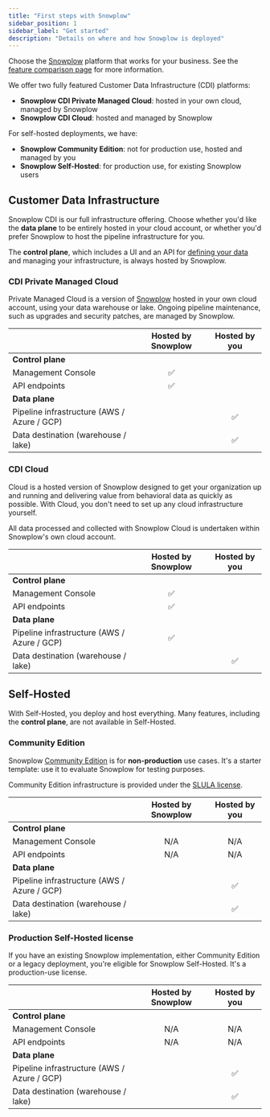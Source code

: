 ```yaml
---
title: "First steps with Snowplow"
sidebar_position: 1
sidebar_label: "Get started"
description: "Details on where and how Snowplow is deployed"
---
```


Choose the [Snowplow](https://snowplow.io) platform that works for your business. See the [feature comparison page](/docs/get-started/feature-comparison/index.md) for more information.

We offer two fully featured Customer Data Infrastructure (CDI) platforms:
* **Snowplow CDI Private Managed Cloud**: hosted in your own cloud, managed by Snowplow
* **Snowplow CDI Cloud**: hosted and managed by Snowplow

For self-hosted deployments, we have:
* **Snowplow Community Edition**: not for production use, hosted and managed by you
* **Snowplow Self-Hosted**: for production use, for existing Snowplow users

## Customer Data Infrastructure

Snowplow CDI is our full infrastructure offering. Choose whether you'd like the **data plane** to be entirely hosted in your cloud account, or whether you'd prefer Snowplow to host the pipeline infrastructure for you.

The **control plane**, which includes a UI and an API for [defining your data](/docs/data-product-studio/data-products/index.md) and managing your infrastructure, is always hosted by Snowplow.

### CDI Private Managed Cloud

Private Managed Cloud is a version of [Snowplow](https://snowplow.io) hosted in your own cloud account, using your data warehouse or lake. Ongoing pipeline maintenance, such as upgrades and security patches, are managed by Snowplow.

|                                             | Hosted by Snowplow | Hosted by you |
| :------------------------------------------ | :----------------: | :-----------: |
| **Control plane**                           |                    |               |
| Management Console                          |         ✅          |               |
| API endpoints                               |         ✅          |               |
| **Data plane**                              |                    |               |
| Pipeline infrastructure (AWS / Azure / GCP) |                    |       ✅       |
| Data destination (warehouse / lake)         |                    |       ✅       |

### CDI Cloud

Cloud is a hosted version of Snowplow designed to get your organization up and running and delivering value from behavioral data as quickly as possible. With Cloud, you don't need to set up any cloud infrastructure yourself.

All data processed and collected with Snowplow Cloud is undertaken within Snowplow's own cloud account.

|                                             | Hosted by Snowplow | Hosted by you |
| :------------------------------------------ | :----------------: | :-----------: |
| **Control plane**                           |                    |               |
| Management Console                          |         ✅          |               |
| API endpoints                               |         ✅          |               |
| **Data plane**                              |                    |               |
| Pipeline infrastructure (AWS / Azure / GCP) |         ✅          |               |
| Data destination (warehouse / lake)         |                    |       ✅       |

## Self-Hosted

With Self-Hosted, you deploy and host everything. Many features, including the **control plane**, are not available in Self-Hosted.

### Community Edition

Snowplow [Community Edition](/docs/get-started/self-hosted/index.md) is for **non-production** use cases. It's a starter template: use it to evaluate Snowplow for testing purposes.

Community Edition infrastructure is provided under the [SLULA license](/docs/resources/copyright-license/index.md).

|                                             | Hosted by Snowplow | Hosted by you |
| :------------------------------------------ | :----------------: | :-----------: |
| **Control plane**                           |                    |               |
| Management Console                          |        N/A         |      N/A      |
| API endpoints                               |        N/A         |      N/A      |
| **Data plane**                              |                    |               |
| Pipeline infrastructure (AWS / Azure / GCP) |                    |       ✅       |
| Data destination (warehouse / lake)         |                    |       ✅       |

### Production Self-Hosted license

If you have an existing Snowplow implementation, either Community Edition or a legacy deployment, you're eligible for Snowplow Self-Hosted. It's a production-use license.

|                                             | Hosted by Snowplow | Hosted by you |
| :------------------------------------------ | :----------------: | :-----------: |
| **Control plane**                           |                    |               |
| Management Console                          |        N/A         |      N/A      |
| API endpoints                               |        N/A         |      N/A      |
| **Data plane**                              |                    |               |
| Pipeline infrastructure (AWS / Azure / GCP) |                    |       ✅       |
| Data destination (warehouse / lake)         |                    |       ✅       |

